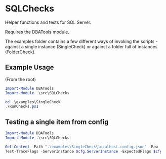 # SQLChecks
Helper functions and tests for SQL Server.

Requires the DBATools module.

The examples folder contains a few different ways of invoking the scripts - against a single instance (SingleCheck) or against a folder full of instances (FolderCheck).

## Example Usage
(From the root)

```powershell
Import-Module DBATools
Import-Module .\src\SQLChecks

cd .\examples\SingleCheck
.\RunChecks.ps1
```

## Testing a single item from config
```powershell
Import-Module DBATools
Import-Module .\src\SQLChecks

Get-Content -Path ".\examples\SingleCheck\localhost.config.json" -Raw | ConvertFrom-Json -OutVariable cfg | Out-Null
Test-TraceFlags -ServerInstance $cfg.ServerInstance -ExpectedFlags $cfg.TraceFlags
```